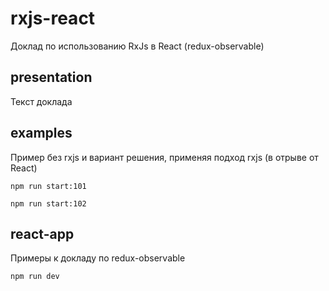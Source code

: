 # rxjs-react
Доклад по использованию RxJs в React (redux-observable)

## presentation
Текст доклада

## examples
Пример без rxjs и вариант решения, применяя подход rxjs (в отрыве от React)

`npm run start:101`

`npm run start:102`

## react-app
Примеры к докладу по redux-observable

`npm run dev`
